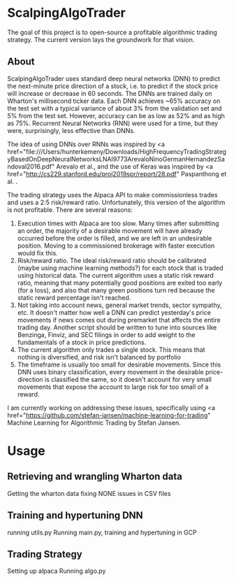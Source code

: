 # ScalpingAlgoTrader

The goal of this project is to open-source a profitable algorithmic trading strategy. The current version lays the groundwork for that vision. 


## About

ScalpingAlgoTrader uses standard deep neural networks (DNN) to predict the next-minute price direction of a stock, i.e. to predict if the stock price will increase or decrease in 60 seconds. The DNNs are trained daily on Wharton's millisecond ticker data. Each DNN achieves ~65% accuracy on the test set with a typical variance of about 3% from the validation set and 5% from the test set. However, accuracy can be as low as 52% and as high as 75%. Recurrent Neural Networks (RNN) were used for a time, but they were, surprisingly, less effective than DNNs. 

The idea of using DNNs over RNNs was inspired by <a href="file:///Users/hunterkemeny/Downloads/HighFrequencyTradingStrategyBasedOnDeepNeuralNetworksLNAI9773ArevaloNinoGermanHernandezSandoval2016.pdf" Arevalo et al.</a>, and the use of Keras was inspired by <a href="http://cs229.stanford.edu/proj2019spr/report/28.pdf" Paspanthong et al. </a>.

The trading strategy uses the Alpaca API to make commissionless trades and uses a 2:5 risk/reward ratio. Unfortunately, this version of the algorithm is not profitable. There are several reasons:
  1. Execution times with Alpaca are too slow. Many times after submitting an order, the majority of a desirable movement will have already     occurred before the order is filled, and we are left in an undesirable position. Moving to a commissioned brokerage with faster execution would fix this.
  2. Risk/reward ratio. The ideal risk/reward ratio should be calibrated (maybe using machine learning methods?) for each stock that is traded using historical data. The current algorithm uses a static risk reward ratio, meaning that many potentially good positions are exited too early (for a loss), and also that many green positions turn red because the static reward percentage isn't reached.
  3. Not taking into account news, general market trends, sector sympathy, etc. It doesn't matter how well a DNN can predict yesterday's price movements if news comes out during premarket that affects the entire trading day. Another script should be written to tune into sources like Benzinga, Finviz, and SEC filings in order to add weight to the fundamentals of a stock in price predictions.
  4. The current algorithm only trades a single stock. This means that nothing is diversified, and risk isn't balanced by portfolio
  5. The timeframe is usually too small for desirable movements. Since this DNN uses binary classification, every movement in the desirable price-direction is classified the same, so it doesn't account for very small movements that expose the account to large risk for too small of a reward.
 
I am currently working on addressing these issues, specifically using <a href="https://github.com/stefan-jansen/machine-learning-for-trading" Machine Learning for Algorithmic Trading by Stefan Jansen</a>.

# Usage

## Retrieving and wrangling Wharton data
Getting the wharton data
fixing NONE issues in CSV files

## Training and hypertuning DNN
running utils.py
Running main.py, training and hypertuning in GCP 

## Trading Strategy
Setting up alpaca 
Running algo.py
